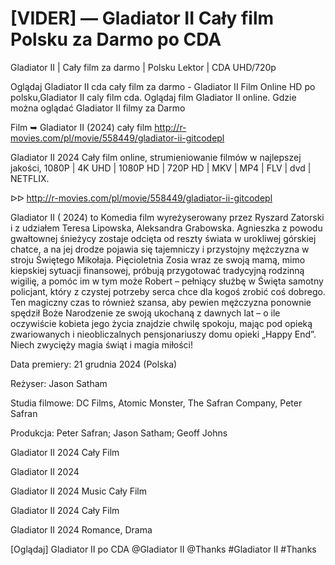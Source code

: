# [VIDER] — Gladiator II Cały film Polsku za Darmo po CDA

Gladiator II | Cały film za darmo | Polsku Lektor | CDA UHD/720p

Oglądaj Gladiator II cda cały film za darmo - Gladiator II Film Online HD po polsku,Gladiator II caly film cda. Oglądaj film Gladiator II online. Gdzie można oglądać Gladiator II filmy za Darmo

Film ➥ Gladiator II (2024) cały film http://r-movies.com/pl/movie/558449/gladiator-ii-gitcodepl

Gladiator II 2024 Cały film online, strumieniowanie filmów w najlepszej jakości, 1080P | 4K UHD | 1080P HD | 720P HD | MKV | MP4 | FLV | dvd | NETFLIX.

ᐅᐅ http://r-movies.com/pl/movie/558449/gladiator-ii-gitcodepl

Gladiator II ( 2024) to Komedia film wyreżyserowany przez Ryszard Zatorski i z udziałem Teresa Lipowska, Aleksandra Grabowska. Agnieszka z powodu gwałtownej śnieżycy zostaje odcięta od reszty świata w urokliwej górskiej chatce, a na jej drodze pojawia się tajemniczy i przystojny mężczyzna w stroju Świętego Mikołaja. Pięcioletnia Zosia wraz ze swoją mamą, mimo kiepskiej sytuacji finansowej, próbują przygotować tradycyjną rodzinną wigilię, a pomóc im w tym może Robert – pełniący służbę w Święta samotny policjant, który z czystej potrzeby serca chce dla kogoś zrobić coś dobrego. Ten magiczny czas to również szansa, aby pewien mężczyzna ponownie spędził Boże Narodzenie ze swoją ukochaną z dawnych lat – o ile oczywiście kobieta jego życia znajdzie chwilę spokoju, mając pod opieką zwariowanych i nieobliczalnych pensjonariuszy domu opieki „Happy End”. Niech zwycięży magia świąt i magia miłości!

Data premiery: 21 grudnia 2024 (Polska)

Reżyser: Jason Satham

Studia filmowe: DC Films, Atomic Monster, The Safran Company, Peter Safran

Produkcja: Peter Safran; Jason Satham; Geoff Johns

Gladiator II 2024 Cały Film

Gladiator II 2024

Gladiator II 2024 Music Cały Film

Gladiator II 2024 Cały Film

Gladiator II 2024 Romance, Drama

[Oglądaj] Gladiator II po CDA @Gladiator II @Thanks #Gladiator II #Thanks

